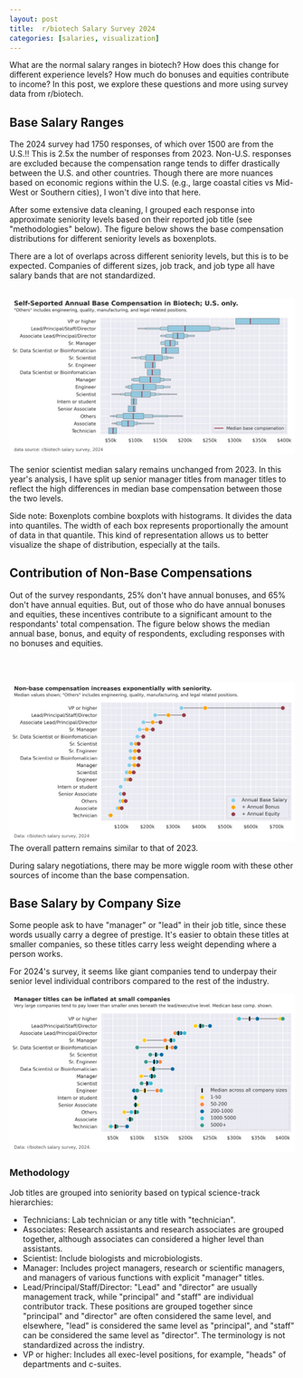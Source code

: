 ```yaml
---
layout: post
title:  r/biotech Salary Survey 2024
categories: [salaries, visualization]
---
```


What are the normal salary ranges in biotech? How does this change for different experience levels? How much do bonuses and equities contribute to income? In this post, we explore these questions and more using survey data from r/biotech.

## Base Salary Ranges
The 2024 survey had 1750 responses, of which over 1500 are from the U.S.!! This is 2.5x the number of responses from 2023. Non-U.S. responses are excluded because the compensation range tends to differ drastically between the U.S. and other countries. Though there are more nuances based on economic regions within the U.S. (e.g., large coastal cities vs Mid-West or Southern cities), I won't dive into that here.

After some extensive data cleaning, I grouped each response into approximate seniority levels based on their reported job title (see "methodologies" below). The figure below shows the base compensation distributions for different seniority levels as boxenplots.

There are a lot of overlaps across different seniority levels, but this is to be expected. Companies of different sizes, job track, and job type all have salary bands that are not standardized.
<br>
<br>

![Biotech Salaries; U.S. Only](/assets/2025-06-biotech/salary-vs-level-2024.png)

The senior scientist median salary remains unchanged from 2023. In this year's analysis, I have split up senior manager titles from manager titles to reflect the high differences in median base compensation between those the two levels.

Side note: Boxenplots combine boxplots with histograms. It divides the data into quantiles. The width of each box represents proportionally the amount of data in that quantile. This kind of representation allows us to better visualize  the shape of distribution, especially at the tails.

## Contribution of Non-Base Compensations
Out of the survey respondants, 25% don't have annual bonuses,
and 65% don't have annual equities. But, out of those who do have annual bonuses and equities, these incentives contribute to a significant amount to the respondants' total compensation. The figure below shows the median annual base, bonus, and equity of respondents, excluding responses with no bonuses and equities.

<br>
<br>

![Biotech Salaries; base vs equity, U.S.](/assets/2025-06-biotech/base-vs-equity-2024.png)
The overall pattern remains similar to that of 2023.

During salary negotiations, there may be more wiggle room with these other sources of income than the base compensation.

## Base Salary by Company Size
Some people ask to have "manager" or "lead" in their job title, since these words usually carry a degree of prestige. It's easier to obtain these titles at smaller companies, so these titles carry less weight depending where a person works.

For 2024's survey, it seems like giant companies tend to underpay their senior level individual contribors compared to the rest of the industry.
<br>

![Biotech Salaries by company size, U.S.](/assets/2025-06-biotech/base-vs-size-2024.png)

### Methodology
Job titles are grouped into seniority based on typical science-track hierarchies:

* Technicians: Lab technician or any title with "technician".
* Associates: Research assistants and research associates are grouped together, although associates can considered a higher level than assistants.
* Scientist: Include biologists and microbiologists.
* Manager: Includes project managers, research or scientific managers, and managers of various functions with explicit "manager" titles.
* Lead/Principal/Staff/Director: "Lead" and "director" are usually management track, while "principal" and "staff" are individual contributor track. These positions are grouped together since "principal" and "director" are often considered the same level, and elsewhere, "lead" is considered the same level as "principal", and "staff" can be considered the same level as "director". The terminology is not standardized across the indistry.
* VP or higher: Includes all exec-level positions, for example, "heads" of departments and c-suites.
